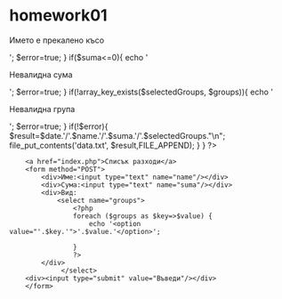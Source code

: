 homework01
==========
<?php
mb_internal_encoding('UTF-8');
$pageTitle='Добавяне на разход';
include 'includes/header.php';

if($_POST){
    $name=  trim($_POST['name']);
    str_replace('/','', $name);
    $suma=trim($_POST['suma']);
    $suma = (float) str_replace(',','.', $suma);
    $selectedGroups=(int)$_POST['groups'];
    $date=date("d.m.y");
    $error=false;
    if(mb_strlen($name)<3){
        echo '<p>Името е прекалено късо</p>';
        $error=true;
    }
    if($suma<=0){
        echo '<p>Невалидна сума</p>';
         $error=true;
    }
    if(!array_key_exists($selectedGroups, $groups)){
        echo '<p>Невалидна група</p>';
         $error=true;
    }
    if(!$error){
        $result=$date.'/'.$name.'/'.$suma.'/'.$selectedGroups."\n";
        file_put_contents('data.txt', $result,FILE_APPEND);
    }
}
?>
        <a href="index.php">Списък разходи</a>
        <form method="POST">
            <div>Име:<input type="text" name="name"/></div>
            <div>Сума:<input type="text" name="suma"/></div>
            <div>Вид:
                <select name="groups">
                    <?php
                    foreach ($groups as $key=>$value) {
                        echo '<option value="'.$key.'">'.$value.'</option>';
                        
                    }
                    ?>
            </div>
                 </select>
        <div><input type="submit" value="Въведи"/></div>
        </form>
 <?php
include 'includes/footer.php';
?>

